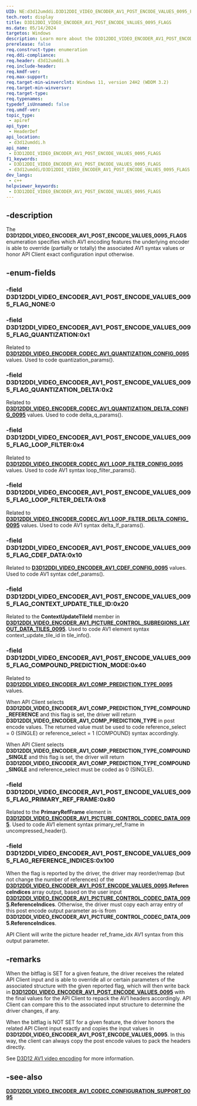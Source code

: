 ```yaml
---
UID: NE:d3d12umddi.D3D12DDI_VIDEO_ENCODER_AV1_POST_ENCODE_VALUES_0095_FLAGS
tech.root: display
title: D3D12DDI_VIDEO_ENCODER_AV1_POST_ENCODE_VALUES_0095_FLAGS
ms.date: 05/14/2024
targetos: Windows
description: Learn more about the D3D12DDI_VIDEO_ENCODER_AV1_POST_ENCODE_VALUES_0095_FLAGS enumeration.
prerelease: false
req.construct-type: enumeration
req.ddi-compliance: 
req.header: d3d12umddi.h
req.include-header: 
req.kmdf-ver: 
req.max-support: 
req.target-min-winverclnt: Windows 11, version 24H2 (WDDM 3.2)
req.target-min-winversvr: 
req.target-type: 
req.typenames: 
typedef_isUnnamed: false
req.umdf-ver: 
topic_type:
 - apiref
api_type:
 - HeaderDef
api_location:
 - d3d12umddi.h
api_name:
 - D3D12DDI_VIDEO_ENCODER_AV1_POST_ENCODE_VALUES_0095_FLAGS
f1_keywords:
 - D3D12DDI_VIDEO_ENCODER_AV1_POST_ENCODE_VALUES_0095_FLAGS
 - d3d12umddi/D3D12DDI_VIDEO_ENCODER_AV1_POST_ENCODE_VALUES_0095_FLAGS
dev_langs:
 - c++
helpviewer_keywords:
 - D3D12DDI_VIDEO_ENCODER_AV1_POST_ENCODE_VALUES_0095_FLAGS
---
```


## -description

The **D3D12DDI_VIDEO_ENCODER_AV1_POST_ENCODE_VALUES_0095_FLAGS** enumeration specifies which AV1 encoding features the underlying encoder is able to override (partially or totally) the associated AV1 syntax values or honor API Client exact configuration input otherwise.

## -enum-fields

### -field D3D12DDI_VIDEO_ENCODER_AV1_POST_ENCODE_VALUES_0095_FLAG_NONE:0

### -field D3D12DDI_VIDEO_ENCODER_AV1_POST_ENCODE_VALUES_0095_FLAG_QUANTIZATION:0x1

Related to [**D3D12DDI_VIDEO_ENCODER_CODEC_AV1_QUANTIZATION_CONFIG_0095**](ns-d3d12umddi-d3d12ddi_video_encoder_codec_av1_quantization_config_0095.md) values. Used to code quantization_params().

### -field D3D12DDI_VIDEO_ENCODER_AV1_POST_ENCODE_VALUES_0095_FLAG_QUANTIZATION_DELTA:0x2

Related to [**D3D12DDI_VIDEO_ENCODER_CODEC_AV1_QUANTIZATION_DELTA_CONFIG_0095**](ns-d3d12umddi-d3d12ddi_video_encoder_codec_av1_quantization_delta_config_0095.md) values. Used to code delta_q_params().

### -field D3D12DDI_VIDEO_ENCODER_AV1_POST_ENCODE_VALUES_0095_FLAG_LOOP_FILTER:0x4

Related to [**D3D12DDI_VIDEO_ENCODER_CODEC_AV1_LOOP_FILTER_CONFIG_0095**](ns-d3d12umddi-d3d12ddi_video_encoder_codec_av1_loop_filter_config_0095.md) values. Used to code AV1 syntax loop_filter_params().

### -field D3D12DDI_VIDEO_ENCODER_AV1_POST_ENCODE_VALUES_0095_FLAG_LOOP_FILTER_DELTA:0x8

Related to [**D3D12DDI_VIDEO_ENCODER_CODEC_AV1_LOOP_FILTER_DELTA_CONFIG_0095**](ns-d3d12umddi-d3d12ddi_video_encoder_codec_av1_loop_filter_delta_config_0095.md) values. Used to code AV1 syntax delta_lf_params().

### -field D3D12DDI_VIDEO_ENCODER_AV1_POST_ENCODE_VALUES_0095_FLAG_CDEF_DATA:0x10

Related to [**D3D12DDI_VIDEO_ENCODER_AV1_CDEF_CONFIG_0095**](ns-d3d12umddi-d3d12ddi_video_encoder_av1_cdef_config_0095.md) values. Used to code AV1 syntax cdef_params().

### -field D3D12DDI_VIDEO_ENCODER_AV1_POST_ENCODE_VALUES_0095_FLAG_CONTEXT_UPDATE_TILE_ID:0x20

Related to the **ContextUpdateTileId** member in [**D3D12DDI_VIDEO_ENCODER_AV1_PICTURE_CONTROL_SUBREGIONS_LAYOUT_DATA_TILES_0095**](ns-d3d12umddi-d3d12ddi_video_encoder_av1_picture_control_subregions_layout_data_tiles_0095.md). Used to code AV1 element syntax context_update_tile_id in tile_info().

### -field D3D12DDI_VIDEO_ENCODER_AV1_POST_ENCODE_VALUES_0095_FLAG_COMPOUND_PREDICTION_MODE:0x40

Related to [**D3D12DDI_VIDEO_ENCODER_AV1_COMP_PREDICTION_TYPE_0095**](ne-d3d12umddi-d3d12ddi_video_encoder_av1_comp_prediction_type_0095.md) values.

When API Client selects **D3D12DDI_VIDEO_ENCODER_AV1_COMP_PREDICTION_TYPE_COMPOUND_REFERENCE** and this flag is set, the driver will return **D3D12DDI_VIDEO_ENCODER_AV1_COMP_PREDICTION_TYPE** in post encode values. The returned value must be used to code reference_select = 0 (SINGLE) or reference_select = 1 (COMPOUND) syntax accordingly.

When API Client selects **D3D12DDI_VIDEO_ENCODER_AV1_COMP_PREDICTION_TYPE_COMPOUND_SINGLE** and this flag is set, the driver will return **D3D12DDI_VIDEO_ENCODER_AV1_COMP_PREDICTION_TYPE_COMPOUND_SINGLE** and reference_select must be coded as 0 (SINGLE).

### -field D3D12DDI_VIDEO_ENCODER_AV1_POST_ENCODE_VALUES_0095_FLAG_PRIMARY_REF_FRAME:0x80

Related to the **PrimaryRefFrame** element in [**D3D12DDI_VIDEO_ENCODER_AV1_PICTURE_CONTROL_CODEC_DATA_0095**](ns-d3d12umddi-d3d12ddi_video_encoder_av1_picture_control_codec_data_0095.md). Used to code AV1 element syntax primary_ref_frame in uncompressed_header().

### -field D3D12DDI_VIDEO_ENCODER_AV1_POST_ENCODE_VALUES_0095_FLAG_REFERENCE_INDICES:0x100

When the flag is reported by the driver, the driver may reorder/remap (but not change the number of references) of the [**D3D12DDI_VIDEO_ENCODER_AV1_POST_ENCODE_VALUES_0095**](ns-d3d12umddi-d3d12ddi_video_encoder_av1_post_encode_values_0095.md)**.ReferenceIndices** array output, based on the user input [**D3D12DDI_VIDEO_ENCODER_AV1_PICTURE_CONTROL_CODEC_DATA_0095**](ns-d3d12umddi-d3d12ddi_video_encoder_av1_picture_control_codec_data_0095.md)**.ReferenceIndices**. Otherwise, the driver must copy each array entry of this post encode output parameter as-is from **D3D12DDI_VIDEO_ENCODER_AV1_PICTURE_CONTROL_CODEC_DATA_0095.ReferenceIndices**.

API Client will write the picture header ref_frame_idx AV1 syntax from this output parameter.

## -remarks

When the bitflag is SET for a given feature, the driver receives the related API Client input and is able to override all or certain parameters of the associated structure with the given reported flag, which will then write back in [**D3D12DDI_VIDEO_ENCODER_AV1_POST_ENCODE_VALUES_0095**](ns-d3d12umddi-d3d12ddi_video_encoder_av1_post_encode_values_0095.md) with the final values for the API Client to repack the AV1 headers accordingly. API Client can compare this to the associated input structure to determine the driver changes, if any.

When the bitflag is NOT SET for a given feature, the driver honors the related API Client input exactly and copies the input values in **D3D12DDI_VIDEO_ENCODER_AV1_POST_ENCODE_VALUES_0095**. In this way, the client can always copy the post encode values to pack the headers directly.

See [D3D12 AV1 video encoding]((/windows-hardware/drivers/display/video-encoding-d3d12-av1)) for more information.

## -see-also

[**D3D12DDI_VIDEO_ENCODER_AV1_CODEC_CONFIGURATION_SUPPORT_0095**](ns-d3d12umddi-d3d12ddi_video_encoder_av1_codec_configuration_support_0095.md)
